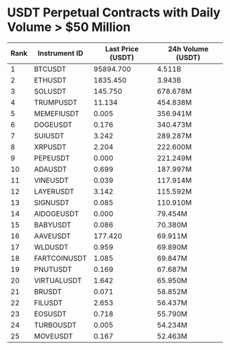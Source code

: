 # USDT Perpetual Contracts with Daily Volume > $50 Million

| Rank | Instrument ID | Last Price (USDT) | 24h Volume (USDT) |
|------|---------------|-------------------|-------------------|
| 1 | BTCUSDT | 95894.700 | 4.511B |
| 2 | ETHUSDT | 1835.450 | 3.943B |
| 3 | SOLUSDT | 145.750 | 678.678M |
| 4 | TRUMPUSDT | 11.134 | 454.838M |
| 5 | MEMEFIUSDT | 0.005 | 356.941M |
| 6 | DOGEUSDT | 0.176 | 340.473M |
| 7 | SUIUSDT | 3.242 | 289.287M |
| 8 | XRPUSDT | 2.204 | 222.600M |
| 9 | PEPEUSDT | 0.000 | 221.249M |
| 10 | ADAUSDT | 0.699 | 187.997M |
| 11 | VINEUSDT | 0.039 | 117.914M |
| 12 | LAYERUSDT | 3.142 | 115.592M |
| 13 | SIGNUSDT | 0.085 | 110.910M |
| 14 | AIDOGEUSDT | 0.000 | 79.454M |
| 15 | BABYUSDT | 0.086 | 70.380M |
| 16 | AAVEUSDT | 177.420 | 69.911M |
| 17 | WLDUSDT | 0.959 | 69.890M |
| 18 | FARTCOINUSDT | 1.085 | 69.847M |
| 19 | PNUTUSDT | 0.169 | 67.687M |
| 20 | VIRTUALUSDT | 1.642 | 65.950M |
| 21 | BRUSDT | 0.071 | 58.852M |
| 22 | FILUSDT | 2.653 | 56.437M |
| 23 | EOSUSDT | 0.718 | 55.790M |
| 24 | TURBOUSDT | 0.005 | 54.234M |
| 25 | MOVEUSDT | 0.167 | 52.463M |
